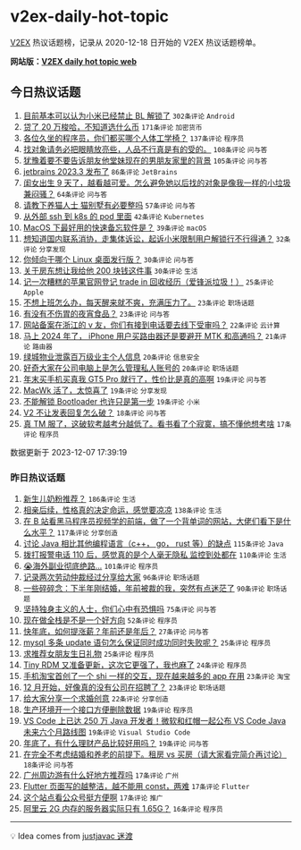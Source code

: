 # v2ex-daily-hot-topic

[V2EX](https://www.v2ex.com/) 热议话题榜，记录从 2020-12-18 日开始的 V2EX 热议话题榜单。

**网站版：[V2EX daily hot topic web](https://boojack.github.io/v2ex-daily-hot-topic-web/)**

## 今日热议话题

<!-- TODAY BEGIN -->

1. [目前基本可以认为小米已经禁止 BL 解锁了](https://www.v2ex.com/t/998253) `302条评论` `Android`
1. [贷了 20 万梭哈，不知道选什么币](https://www.v2ex.com/t/998397) `171条评论` `加密货币`
1. [各位久坐的程序员，你们都买哪个人体工学椅？](https://www.v2ex.com/t/998251) `137条评论` `程序员`
1. [找对象请务必把眼睛放亮些，人品不行真是有的受的。](https://www.v2ex.com/t/998333) `108条评论` `问与答`
1. [犹豫着要不要告诉朋友他堂妹现在的男朋友家里的背景](https://www.v2ex.com/t/998257) `105条评论` `问与答`
1. [jetbrains 2023.3 发布了](https://www.v2ex.com/t/998240) `86条评论` `JetBrains`
1. [闺女出生 9 天了，越看越可爱。怎么避免她以后找的对象是像我一样的小垃圾兼闷骚？](https://www.v2ex.com/t/998429) `64条评论` `问与答`
1. [请教下养猫人士 猫别墅有必要整吗](https://www.v2ex.com/t/998287) `57条评论` `问与答`
1. [从外部 ssh 到 k8s 的 pod 里面](https://www.v2ex.com/t/998329) `42条评论` `Kubernetes`
1. [MacOS 下最好用的快速备忘软件是？](https://www.v2ex.com/t/998230) `39条评论` `macOS`
1. [想知道国内联系消协，走集体诉讼，起诉小米限制用户解锁行不行得通？](https://www.v2ex.com/t/998377) `32条评论` `分享发现`
1. [你倾向于哪个 Linux 桌面发行版？](https://www.v2ex.com/t/998407) `30条评论` `问与答`
1. [关于房东想让我给他 200 块钱这件事](https://www.v2ex.com/t/998342) `30条评论` `生活`
1. [记一次糟糕的苹果官网登记 trade in 回收经历（爱锋派垃圾！）](https://www.v2ex.com/t/998414) `25条评论` `Apple`
1. [不想上班怎么办，每天醒来就不爽，充满压力了。](https://www.v2ex.com/t/998328) `23条评论` `职场话题`
1. [有没有不伤胃的夜宵食品？](https://www.v2ex.com/t/998319) `23条评论` `问与答`
1. [网站备案在浙江的 v 友，你们有接到电话要去线下受审吗？](https://www.v2ex.com/t/998420) `22条评论` `云计算`
1. [马上 2024 年了， iPhone 用户买路由器还是要避开 MTK 和高通吗？](https://www.v2ex.com/t/998233) `21条评论` `路由器`
1. [绿城物业泄露百万级业主个人信息](https://www.v2ex.com/t/998354) `20条评论` `信息安全`
1. [好奇大家在公司电脑上是怎么管理私人账号的](https://www.v2ex.com/t/998269) `20条评论` `职场话题`
1. [年末买手机买真我 GT5 Pro 就行了，性价比是真的高啊](https://www.v2ex.com/t/998401) `19条评论` `问与答`
1. [MacWk 活了，太惊喜了](https://www.v2ex.com/t/998411) `19条评论` `分享发现`
1. [不能解锁 Bootloader 也许只是第一步](https://www.v2ex.com/t/998305) `19条评论` `小米`
1. [V2 不让发表回复怎么破？](https://www.v2ex.com/t/998406) `18条评论` `问与答`
1. [真 TM 服了，这破软考越考分越低了。看书看了个寂寞，搞不懂他想考啥](https://www.v2ex.com/t/998302) `17条评论` `程序员`

数据更新于 2023-12-07 17:39:19

<!-- TODAY END -->

### 昨日热议话题

<!-- YESTERDAY BEGIN -->

1. [新生儿奶粉推荐？](https://www.v2ex.com/t/997942) `186条评论` `生活`
1. [相亲后续，性格真的决定命运，感觉要凉凉](https://www.v2ex.com/t/997941) `138条评论` `生活`
1. [在 B 站看黑马程序员视频学的前端，做了一个背单词的网站，大佬们看下是什么水平？](https://www.v2ex.com/t/997978) `117条评论` `分享创造`
1. [讨论 Java 相比其他编程语言（c++， go， rust 等）的缺点](https://www.v2ex.com/t/997966) `115条评论` `Java`
1. [拨打报警电话 110 后，感觉真的是个人毫无隐私 监控到处都在](https://www.v2ex.com/t/997954) `110条评论` `生活`
1. [😭海外副业彻底绝路...](https://www.v2ex.com/t/997957) `101条评论` `程序员`
1. [记录两次劳动仲裁经过分享给大家](https://www.v2ex.com/t/997974) `96条评论` `职场话题`
1. [一些碎碎念：下半年刚结婚，年前被裁的我，突然有点迷茫了](https://www.v2ex.com/t/998024) `90条评论` `职场话题`
1. [坚持独身主义的人士，你们心中有恐惧吗](https://www.v2ex.com/t/998051) `75条评论` `问与答`
1. [现在做全栈是不是一个好方向](https://www.v2ex.com/t/997956) `52条评论` `程序员`
1. [快年底，如何提涨薪？年前还是年后？](https://www.v2ex.com/t/998103) `27条评论` `问与答`
1. [mysql 多条 update 语句怎么保证同时成功同时失败呢？](https://www.v2ex.com/t/998095) `25条评论` `程序员`
1. [求推荐女朋友生日礼物](https://www.v2ex.com/t/998065) `25条评论` `程序员`
1. [Tiny RDM 又准备更新，这次它更强了，我也麻了](https://www.v2ex.com/t/998058) `24条评论` `程序员`
1. [手机淘宝首创了一个 shi 一样的交互，现在越来越多的 app 在用](https://www.v2ex.com/t/998118) `23条评论` `淘宝`
1. [12 月开始，好像真的没有公司在招聘了？](https://www.v2ex.com/t/998116) `23条评论` `职场话题`
1. [给大家分享一个求婚创意](https://www.v2ex.com/t/998106) `22条评论` `分享创造`
1. [生产环境开一个接口方便删除数据](https://www.v2ex.com/t/998140) `19条评论` `程序员`
1. [VS Code 上已达 250 万 Java 开发者！微软和红帽一起公布 VS Code Java 未来六个月路线图](https://www.v2ex.com/t/997959) `19条评论` `Visual Studio Code`
1. [年底了，有什么理财产品比较好用吗？](https://www.v2ex.com/t/997950) `19条评论` `问与答`
1. [在完全不考虑结婚和养老的前提下。租房 vs 买房（请大家看完简介再讨论）](https://www.v2ex.com/t/998019) `18条评论` `问与答`
1. [广州周边游有什么好地方推荐吗](https://www.v2ex.com/t/998094) `17条评论` `广州`
1. [Flutter 页面写的越整洁，越不能用 const，两难](https://www.v2ex.com/t/998007) `17条评论` `Flutter`
1. [这个站点看公众号挺方便啊](https://www.v2ex.com/t/997946) `17条评论` `推广`
1. [阿里云 2G 内存的服务器实际只有 1.65G？](https://www.v2ex.com/t/998120) `16条评论` `程序员`

<!-- YESTERDAY END -->

---

💡 Idea comes from [justjavac 迷渡](https://github.com/justjavac/)
